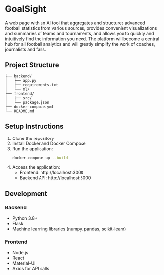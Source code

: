 # GoalSight

A web page with an AI tool that aggregates and structures advanced football statistics from various sources, provides convenient visualizations and summaries of teams and tournaments, and allows you to quickly and intuitively find the information you need. The platform will become a central hub for all football analytics and will greatly simplify the work of coaches, journalists and fans.

## Project Structure

```
├── backend/           
│   ├── app.py        
│   ├── requirements.txt
│   └── ml/          
├── frontend/         
│   ├── src/
│   └── package.json
├── docker-compose.yml
└── README.md
```

## Setup Instructions

1. Clone the repository
2. Install Docker and Docker Compose
3. Run the application:
   ```bash
   docker-compose up --build
   ```
4. Access the application:
   - Frontend: http://localhost:3000
   - Backend API: http://localhost:5000

## Development

### Backend
- Python 3.8+
- Flask
- Machine learning libraries (numpy, pandas, scikit-learn)

### Frontend
- Node.js
- React
- Material-UI
- Axios for API calls
